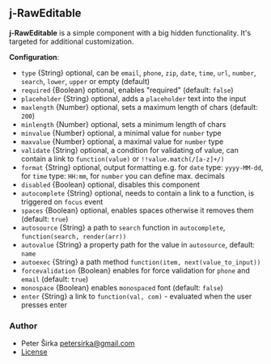 ﻿## j-RawEditable

__j-RawEditable__ is a simple component with a big hidden functionality. It's targeted for additional customization.

__Configuration__:

- `type` {String} optional, can be `email`, `phone`, `zip`, `date`, `time`, `url`, `number`, `search`, `lower`, `upper` or empty (default)
- `required` {Boolean} optional, enables "required" (default: `false`)
- `placeholder` {String} optional, adds a `placeholder` text into the input
- `maxlength` {Number} optional, sets a maximum length of chars (default: `200`)
- `minlength` {Number} optional, sets a minimum length of chars
- `minvalue` {Number} optional, a minimal value for `number` type
- `maxvalue` {Number} optional, a maximal value for `number` type
- `validate` {String} optional, a condition for validating of value, can contain a link to `function(value)` or `!!value.match(/[a-z]+/)`
- `format` {String} optional, output formatting e.g. for `date` type: `yyyy-MM-dd`, for `time` type: `HH:mm`, for `number` you can define max. decimals
- `disabled` {Boolean} optional, disables this component
- `autocomplete` {String} optional, needs to contain a link to a function, is triggered on `focus` event
- `spaces` {Boolean} optional, enables spaces otherwise it removes them (default: `true`)
- `autosource` {String} a path to `search` function in `autocomplete`, `function(search, render(arr))`
- `autovalue` {String} a property path for the value in `autosource`, default: `name`
- `autoexec` {String} a path method `function(item, next(value_to_input))`
- `forcevalidation` {Boolean} enables for force validation for `phone` and `email` (default: `true`)
- `monospace` {Boolean} enables `monospaced` font (default: `false`)
- `enter` {String} a link to `function(val, com)` - evaluated when the user presses enter

### Author

- Peter Širka <petersirka@gmail.com>
- [License](https://www.totaljs.com/license/)
